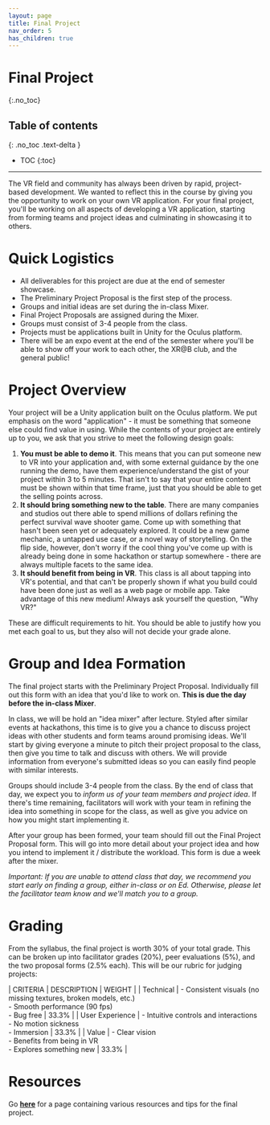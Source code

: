 ```yaml
---
layout: page
title: Final Project
nav_order: 5
has_children: true
---
```

# Final Project 
{:.no_toc}

## Table of contents
{: .no_toc .text-delta }

- TOC
{:toc}

---

The VR field and community has always been driven by rapid, project-based development. We wanted to reflect this in the course by giving you the opportunity to work on your own VR application. For your final project, you'll be working on all aspects of developing a VR application, starting from forming teams and project ideas and culminating in showcasing it to others.

# Quick Logistics

- All deliverables for this project are due at the end of semester showcase.
- The Preliminary Project Proposal is the first step of the process.
- Groups and initial ideas are set during the in-class Mixer.
- Final Project Proposals are assigned during the Mixer.
- Groups must consist of 3-4 people from the class.
- Projects must be applications built in Unity for the Oculus platform.
- There will be an expo event at the end of the semester where you'll be able to show off your work to each other, the XR@B club, and the general public!

# Project Overview

Your project will be a Unity application built on the Oculus platform. We put emphasis on the word "application" - it must be something that someone else could find value in using. While the contents of your project are entirely up to you, we ask that you strive to meet the following design goals:

1. **You must be able to demo it**. This means that you can put someone new to VR into your application and, with some external guidance by the one running the demo, have them experience/understand the gist of your project within 3 to 5 minutes. That isn't to say that your entire content must be shown within that time frame, just that you should be able to get the selling points across.
2. **It should bring something new to the table**. There are many companies and studios out there able to spend millions of dollars refining the perfect survival wave shooter game. Come up with something that hasn't been seen yet or adequately explored. It could be a new game mechanic, a untapped use case, or a novel way of storytelling. On the flip side, however, don't worry if the cool thing you've come up with is already being done in some hackathon or startup somewhere - there are always multiple facets to the same idea.
3. **It should benefit from being in VR**. This class is all about tapping into VR's potential, and that can't be properly shown if what you build could have been done just as well as a web page or mobile app. Take advantage of this new medium! Always ask yourself the question, "Why VR?"
   
These are difficult requirements to hit. You should be able to justify how you met each goal to us, but they also will not decide your grade alone.

# Group and Idea Formation

The final project starts with the Preliminary Project Proposal. Individually fill out this form with an idea that you'd like to work on. **This is due the day before the in-class Mixer**.

In class, we will be hold an "idea mixer" after lecture. Styled after similar events at hackathons, this time is to give you a chance to discuss project ideas with other students and form teams around promising ideas. We'll start by giving everyone a minute to pitch their project proposal to the class, then give you time to talk and discuss with others. We will provide information from everyone's submitted ideas so you can easily find people with similar interests.

Groups should include 3-4 people from the class. By the end of class that day, we expect you to *inform us of your team members and project idea*. If there's time remaining, facilitators will work with your team in refining the idea into something in scope for the class, as well as give you advice on how you might start implementing it.

After your group has been formed, your team should fill out the Final Project Proposal form. This will go into more detail about your project idea and how you intend to implement it / distribute the workload. This form is due a week after the mixer.

*Important: If you are unable to attend class that day, we recommend you start early on finding a group, either in-class or on Ed. Otherwise, please let the facilitator team know and we'll match you to a group.*

# Grading

From the syllabus, the final project is worth 30% of your total grade. This can be broken up into facilitator grades (20%), peer evaluations (5%), and the two proposal forms (2.5% each). This will be our rubric for judging projects:

| CRITERIA | DESCRIPTION | WEIGHT |
| Technical | - Consistent visuals (no missing textures, broken models, etc.) <br> - Smooth performance (90 fps) <br> - Bug free | 33.3% |
| User Experience | - Intuitive controls and interactions <br> - No motion sickness <br> - Immersion | 33.3% |
| Value | - Clear vision <br> - Benefits from being in VR <br> - Explores something new | 33.3% |

# Resources

Go [**here**](project-resources.md) for a page containing various resources and tips for the final project.